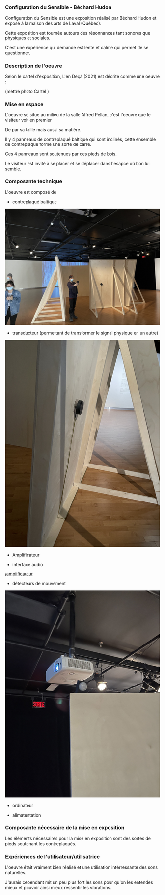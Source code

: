 ### Configuration du Sensible - Béchard Hudon

Configuration du Sensible est une exposition réalisé par Béchard Hudon et exposé à la maison des arts de Laval (Québec).

Cette exposition est tournée autours des résonnances tant sonores que physiques et sociales.

C'est une expérience qui demande est lente et calme qui permet de se questionner.

### Description de l'oeuvre 

Selon le cartel d'exposition, L'en Deçà (2021) est décrite comme une oeuvre : 

(mettre photo Cartel )


### Mise en espace 

L'oeuvre se situe au milieu de la salle Alfred Pellan, c'est l'oeuvre que le visiteur voit en premier

De par sa taille mais aussi sa matière. 

Il y 4 panneaux de contreplaqué baltique qui sont inclinés, cette ensemble de contreplaqué forme une sorte de carré.

Ces 4 panneaux sont soutenues par des pieds de bois. 

Le visiteur est invité à se placer et se déplacer dans l'esapce où bon lui semble. 

### Composante technique 

L'oeuvre est composé de 

* contreplaqué baltique

![contreplaque_baltique](media/photo_SAP_configuration_sensible/SAP_bois_ensemble.jpg)

* transducteur (permettant de transformer le signal physique en un autre)

![trasnducteur](media/photo_SAP_configuration_sensible/SAP_bois_transducteur.jpg)

* Amplificateur 

* interface audio 

¡[amplificateur](media/photo_SAP_configuration_sensible/SAP_rangement_electronique.jpg)

* détecteurs de mouvement 

![detecteur_mouvement](media/photo_SAP_configuration_sensible/SAP_detecteur_mouvement.jpg)

* ordinateur 

* alimatentation 

### Composante nécessaire de la mise en exposition

Les éléments nécessaires pour la mise en exposition sont des sortes de pieds soutenant les contreplaqués.

### Expériences de l'utilisateur/utilisatrice 

L'oeuvre était vraiment bien réalisé et une utilisation intérressante des sons naturelles.

J'aurais cependant mit un peu plus fort les sons pour qu'on les entendes mieux et pouvoir ainsi mieux ressentir les vibrations. 
 
